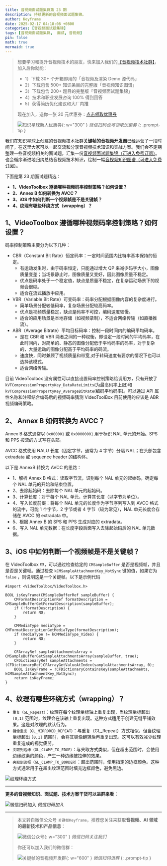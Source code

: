 ```yaml
---
title: 音视频面试题集锦第 23 期
description: 持续更新的音视频面试题集锦。
author: Keyframe
date: 2025-02-17 04:18:08 +0800
categories: [音视频面试题集锦]
tags: [音视频面试题集锦,  面试, 音视频]
pin: false
math: true
mermaid: true
---
```


>想要学习和提升音视频技术的朋友，快来加入我们的<a href="https://t.zsxq.com/jRprT" target="_blank" rel="noopener noreferrer">【音视频技术社群】</a>，加入后你就能：
>
>- 1）下载 30+ 个开箱即用的「音视频及渲染 Demo 源代码」
>- 2）下载包含 500+ 知识条目的完整版「音视频知识图谱」
>- 3）下载包含 200+ 题目的完整版「音视频面试题集锦」
>- 4）技术和职业发展咨询 100% 得到回答
>- 5）获得简历优化建议和大厂内推
>  
>现在加入，送你一张 20 元优惠券：<a href="https://t.zsxq.com/jRprT" target="_blank" rel="noopener noreferrer">点击领取优惠券</a>
>
>![知识星球新人优惠券](assets/img/keyframe-zsxq-coupon.png){: w="300" }
>_微信扫码也可领取优惠券_
{: .prompt-tip }



我们在知识星球上创建的音视频技术社群**关键帧的音视频开发圈**已经运营了一段时间了，在这里大家可以一起交流和分享音视频技术知识和实战方案。我们会不定期整理一些音视频相关的面试题，汇集一份[音视频面试题集锦（可进入免费订阅）](https://mp.weixin.qq.com/mp/appmsgalbum?__biz=MjM5MTkxOTQyMQ==&action=getalbum&album_id=2380776196751425539#wechat_redirect)。也会循序渐进地归纳总结音视频技术知识，绘制一幅[音视频知识图谱（可进入免费订阅）](https://mp.weixin.qq.com/mp/appmsgalbum?__biz=MjM5MTkxOTQyMQ==&action=getalbum&album_id=2349658423078092802#wechat_redirect)。




下面是第 23 期面试题精选：

- **1、VideoToolbox 遵循哪种视频码率控制策略？如何设置？**
- **2、Annex B 如何转换为 AVCC？**
- **3、iOS 中如何判断一个视频帧是不是关键帧？**
- **4、纹理有哪些环绕方式（wrapping）？**


## 1、VideoToolbox 遵循哪种视频码率控制策略？如何设置？

码率控制策略主要分为以下几种：

- CBR（Constant Bit Rate）恒定码率：一定时间范围内比特率基本保持的恒定。
	- 有运动发生时，由于码率恒定，只能通过增大 QP 来减少码字大小，图像质量变差；当场景静止时，图像质量又变好，因此图像质量不稳定。
	- 优点是码率处于一个稳定值，缺点是质量不稳定，在复杂运动场景下的视频会很糊。
	- 适合在流式播放中应用。
- VBR（Variable Bit Rate）可变码率：码率分配根据图像内容的复杂度进行。
	- 简单场景分配较低码率，复杂场景分配较高码率。
	- 优点是视频质量稳定，缺点是码率不可控，编码速度较慢。
	- 适合的应用场景是本地存储（如视频录制），不适合网络传输（如直播推流）。
- ABR（Average Bitrate）平均目标码率：控制一段时间内的编码平均码率。
	- 是在 CBR 和 VBR 两者之间的一种权衡，即设定一段时间的平均码率，在此时间内，对简单的、静态的图像分配低于平均码率的码率，对于复杂的，大量运动的图像分配高于平均码率的码流。
	- 速度快，同时兼顾了视频质量和带宽,对于转码速度有要求的情况下也可以选择该模式。
	- 适合网络传输。

目前 VideoToolbox 没有属性可以直接设置码率控制策略给调用方，只有开放了 `kVTCompressionPropertyKey_DataRateLimits`(为最高码率上限)和 `kVTCompressionPropertyKey_AverageBitRate`(编码平均码率)。可以通过 API 属性名称和注释结合编码后的视频码率猜测 VideoToolBox 目前使用的应该是 ABR 视频编码策略。


## 2、 Annex B 如何转换为 AVCC？

Annex B 格式通常以 `0x000001` 或 `0x00000001` 用于标识 NAL 单元的开始。SPS 和 PPS 按流的方式写在头部。

AVCC 格式使用 NALU 长度（固定字节，通常为 4 字节）分隔 NAL；在头部包含 extradata 或 sequence header 的结构体。

以下是 AnnexB 转换为 AVCC 的思路：

- 1、解析 Annex B 格式：读取字节流，识别每个 NAL 单元的起始码，确定每个 NAL 单元的开始和结束位置。
- 2、去除起始码：去除每个 NAL 单元的起始码。
- 3、计算长度：对于每个 NAL 单元，计算其长度（以字节为单位）。
- 4、写入长度前缀：将每个 NAL 单元的长度作为字节序列写入到 AVCC 格式的流中，可能 1 个字节，2 字节或者 4 字节（较为常见），NAL 单元长度会存储在 AVCC 的 extradata 中。
- 5、根据 Annex B 的 SPS 和 PPS 生成对应的 extradata。
- 6、写入 NAL 单元数据：在长度字段后面写入去除起始码后的 NAL 单元数据。

## 3、iOS 中如何判断一个视频帧是不是关键帧？

在 VideoToolbox 中，可以通过检查给定的 `CMSampleBuffer` 是否是视频帧，并且是否是关键帧。通过检查 `kCMSampleAttachmentKey_NotSync` 键的值，如果它为 `false` ，则说明这是一个关键帧。以下是示例代码


```objc
#import <VideoToolbox/VideoToolbox.h>

BOOL isKeyFrame(CMSampleBufferRef sampleBuffer) {
    CMFormatDescriptionRef formatDescription = CMSampleBufferGetFormatDescription(sampleBuffer);
    if (!formatDescription) {
        return NO;
    }
    
    CMMediaType mediaType = CMFormatDescriptionGetMediaType(formatDescription);
    if (mediaType != kCMMediaType_Video) {
        return NO;
    }
    
    CFArrayRef sampleAttachmentsArray = CMSampleBufferGetSampleAttachmentsArray(sampleBuffer, true);
    CFDictionaryRef sampleAttachments = (CFDictionaryRef)CFArrayGetValueAtIndex(sampleAttachmentsArray, 0);
    BOOL isKeyFrame = !CFDictionaryContainsKey(sampleAttachments, kCMSampleAttachmentKey_NotSync);
    return isKeyFrame;
}
```


## 4、纹理有哪些环绕方式（wrapping）？

- `重复（GL_Repeat）`：纹理在每个纹理坐标轴上重复出现，当纹理坐标超出 `[0,1]` 范围时，纹理会在该轴上重复出现。这种方式适用于创建无缝平铺效果。这是对纹理的默认行为。
- `镜像重复（GL_MIRRORED_REPEAT）`：与重复（GL_Repeat）方式相似，但当纹理坐标超出 `[0,1]` 范围时，会将其镜像翻转后再重复出现。这可以有效减少纹理重复造成的视觉疲劳。
- `夹取到边缘（GL_CLAMP_TO_EDGE）`：与夹取方式类似，但在超出范围时，会使用边缘纹素的颜色，产生一种边缘被拉伸的效果。
- `夹取到边框（GL_CLAMP_TO_BORDER）`：超出范围时，使用指定的边框颜色。这种方式通常用于在超出纹理范围时填充边框颜色，避免黑边。


![纹理环绕方式](assets/resource/av-interview-qa/texture-wrapping.webp)



---

**更多的音视频知识、面试题、技术方案干货可以进群来看：**

![微信扫码加入](assets/img/keyframe-zsxq.png)
_微信扫码加入_








---

> 本文转自微信公众号 `关键帧Keyframe`，推荐您关注来获取**音视频、AI 领域的最新技术和产品信息**：
>
>![微信公众号](assets/img/keyframe-mp.jpg){: w="300" }
>_微信扫码关注我们_
>
>你还可以加入我们的微信群：
>
>![关键帧的音视频开发群](assets/img/av-wechat-group.jpg){: w="600" }
>_微信扫码进群_
{: .prompt-tip }

